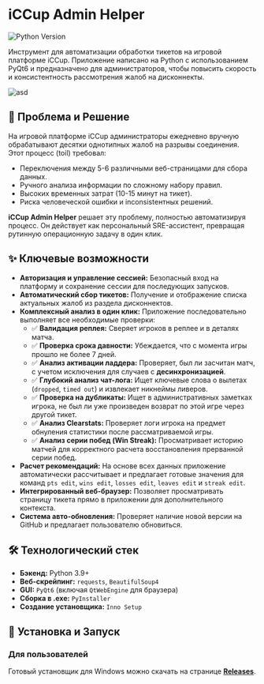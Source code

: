 # iCCup Admin Helper

![Python Version](https://img.shields.io/badge/python-3.9%2B-blue)

Инструмент для автоматизации обработки тикетов на игровой платформе iCCup. Приложение написано на Python с использованием PyQt6 и предназначено для администраторов, чтобы повысить скорость и консистентность рассмотрения жалоб на дисконнекты.

![asd]([https://github.com/AmirkaL/iccup_AdminTools/blob/main/iCCup_Admin_Helper.png])

## 🎯 Проблема и Решение

На игровой платформе iCCup администраторы ежедневно вручную обрабатывают десятки однотипных жалоб на разрывы соединения. Этот процесс (toil) требовал:
*   Переключения между 5-6 различными веб-страницами для сбора данных.
*   Ручного анализа информации по сложному набору правил.
*   Высоких временных затрат (10-15 минут на тикет).
*   Риска человеческой ошибки и inconsistентных решений.

**iCCup Admin Helper** решает эту проблему, полностью автоматизируя процесс. Он действует как персональный SRE-ассистент, превращая рутинную операционную задачу в один клик.

## ✨ Ключевые возможности

*   **Авторизация и управление сессией:** Безопасный вход на платформу и сохранение сессии для последующих запусков.
*   **Автоматический сбор тикетов:** Получение и отображение списка актуальных жалоб из раздела дисконнектов.
*   **Комплексный анализ в один клик:** Приложение последовательно выполняет все необходимые проверки:
    *   ✅ **Валидация реплея:** Сверяет игроков в реплее и в деталях матча.
    *   ✅ **Проверка срока давности:** Убеждается, что с момента игры прошло не более 7 дней.
    *   ✅ **Анализ активации ладдера:** Проверяет, был ли засчитан матч, с учетом исключения для случаев с **десинхронизацией**.
    *   ✅ **Глубокий анализ чат-лога:** Ищет ключевые слова о вылетах (`dropped`, `timed out`) и извлекает никнеймы ливеров.
    *   ✅ **Проверка на дубликаты:** Ищет в административных заметках игрока, не был ли уже произведен возврат по этой игре через другой тикет.
    *   ✅ **Анализ Clearstats:** Проверяет логи игрока на предмет обнуления статистики после рассматриваемой игры.
    *   ✅ **Анализ серии побед (Win Streak):** Просматривает историю матчей для корректного расчета восстановления прерванной серии побед.
*   **Расчет рекомендаций:** На основе всех данных приложение автоматически рассчитывает и предлагает готовые значения для команд `pts edit`, `wins edit`, `losses edit`, `leaves edit` и `streak edit`.
*   **Интегрированный веб-браузер:** Позволяет просматривать страницу тикета прямо в приложении для дополнительного контекста.
*   **Система авто-обновления:** Проверяет наличие новой версии на GitHub и предлагает пользователю обновиться.

## 🛠️ Технологический стек

*   **Бэкенд:** Python 3.9+
*   **Веб-скрейпинг:** `requests`, `BeautifulSoup4`
*   **GUI:** `PyQt6` (включая `QtWebEngine` для браузера)
*   **Сборка в .exe:** `PyInstaller`
*   **Создание установщика:** `Inno Setup`

## 🚀 Установка и Запуск

### Для пользователей

Готовый установщик для Windows можно скачать на странице **[Releases](https://github.com/AmirkaL/iccup_AdminTools/releases)**.
